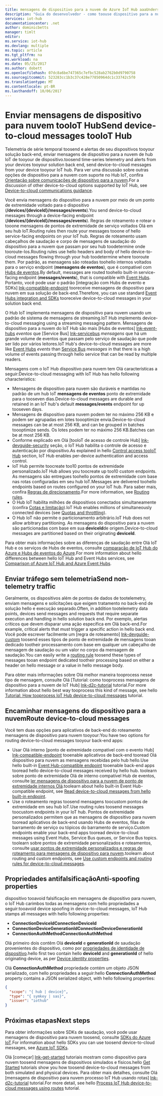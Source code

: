 ```yaml
---
title: mensagens de dispositivo para a nuvem de Azure IoT Hub aaaUnderstand | Microsoft Docs
description: "Guia do desenvolvedor - como toouse dispositivo para a nuvem com o IoT Hub de mensagens. Inclui informações sobre o envio de dados de telemetria e não telemtry e usando o roteamento de mensagens toodeliver."
services: iot-hub
documentationcenter: .net
author: dominicbetts
manager: timlt
editor: 
ms.service: iot-hub
ms.devlang: multiple
ms.topic: article
ms.tgt_pltfrm: na
ms.workload: na
ms.date: 05/25/2017
ms.author: dobett
ms.openlocfilehash: 07dc8a6be747365c7efbc528ab2762b0d9790758
ms.sourcegitcommit: 523283cc1b3c37c428e77850964dc1c33742c5f0
ms.translationtype: MT
ms.contentlocale: pt-BR
ms.lasthandoff: 10/06/2017
---
```

# <a name="send-device-to-cloud-messages-tooiot-hub"></a><span data-ttu-id="878c1-104">Enviar mensagens de dispositivo para nuvem tooIoT Hub</span><span class="sxs-lookup"><span data-stu-id="878c1-104">Send device-to-cloud messages tooIoT Hub</span></span>

<span data-ttu-id="878c1-105">Telemetria de série temporal toosend e alertas de seu dispositivos tooyour solução back-end, enviar mensagens de dispositivo para a nuvem de hub IoT de tooyour de dispositivo.</span><span class="sxs-lookup"><span data-stu-id="878c1-105">toosend time-series telemetry and alerts from your devices tooyour solution back end, send device-to-cloud messages from your device tooyour IoT hub.</span></span> <span data-ttu-id="878c1-106">Para ver uma discussão sobre outras opções de dispositivo para a nuvem com suporte no Hub IoT, confira [Orientação sobre comunicações de dispositivo para a nuvem][lnk-d2c-guidance].</span><span class="sxs-lookup"><span data-stu-id="878c1-106">For a discussion of other device-to-cloud options supported by IoT Hub, see [Device-to-cloud communications guidance][lnk-d2c-guidance].</span></span>

<span data-ttu-id="878c1-107">Você envia mensagens do dispositivo para a nuvem por meio de um ponto de extremidade voltado para o dispositivo (**/devices/{deviceId}/messages/events**).</span><span class="sxs-lookup"><span data-stu-id="878c1-107">You send device-to-cloud messages through a device-facing endpoint (**/devices/{deviceId}/messages/events**).</span></span> <span data-ttu-id="878c1-108">Regras de roteamento e rotear o tooone mensagens de pontos de extremidade de serviço voltados Olá em seu hub IoT.</span><span class="sxs-lookup"><span data-stu-id="878c1-108">Routing rules then route your messages tooone of hello service-facing endpoints on your IoT hub.</span></span> <span data-ttu-id="878c1-109">Regras de roteamento usam cabeçalhos de saudação e corpo de mensagens de saudação do dispositivo para a nuvem que passam por seu hub toodetermine onde tooroute-los.</span><span class="sxs-lookup"><span data-stu-id="878c1-109">Routing rules use hello headers and body of hello device-to-cloud messages flowing through your hub toodetermine where tooroute them.</span></span> <span data-ttu-id="878c1-110">Por padrão, as mensagens são roteadas toohello internos voltados para o serviço endpoint (**mensagens de eventos**), que é compatível com [Hubs de eventos][lnk-event-hubs].</span><span class="sxs-lookup"><span data-stu-id="878c1-110">By default, messages are routed toohello built-in service-facing endpoint (**messages/events**), that is compatible with [Event Hubs][lnk-event-hubs].</span></span> <span data-ttu-id="878c1-111">Portanto, você pode usar o padrão [integração com Hubs de evento e SDKs] [ lnk-compatible-endpoint] tooreceive mensagens de dispositivo para nuvem em sua solução de back-end.</span><span class="sxs-lookup"><span data-stu-id="878c1-111">Therefore, you can use standard [Event Hubs integration and SDKs][lnk-compatible-endpoint] tooreceive device-to-cloud messages in your solution back end.</span></span>

<span data-ttu-id="878c1-112">O Hub IoT implementa mensagens de dispositivo para nuvem usando um padrão de sistema de mensagens de streaming.</span><span class="sxs-lookup"><span data-stu-id="878c1-112">IoT Hub implements device-to-cloud messaging using a streaming messaging pattern.</span></span> <span data-ttu-id="878c1-113">Mensagens de dispositivo para a nuvem do IoT Hub são mais [Hubs de eventos] [ lnk-event-hubs] *eventos* que [Service Bus] [ lnk-servicebus] *mensagens* que há um grande volume de eventos que passam pelo serviço de saudação que pode ser lido por vários leitores.</span><span class="sxs-lookup"><span data-stu-id="878c1-113">IoT Hub's device-to-cloud messages are more like [Event Hubs][lnk-event-hubs] *events* than [Service Bus][lnk-servicebus] *messages* in that there is a high volume of events passing through hello service that can be read by multiple readers.</span></span>

<span data-ttu-id="878c1-114">Mensagens com o IoT Hub dispositivo para nuvem tem Olá características a seguir:</span><span class="sxs-lookup"><span data-stu-id="878c1-114">Device-to-cloud messaging with IoT Hub has hello following characteristics:</span></span>

* <span data-ttu-id="878c1-115">Mensagens de dispositivo para nuvem são duráveis e mantidas no padrão de um hub IoT **mensagens de eventos** ponto de extremidade para o tooseven dias.</span><span class="sxs-lookup"><span data-stu-id="878c1-115">Device-to-cloud messages are durable and retained in an IoT hub's default **messages/events** endpoint for up tooseven days.</span></span>
* <span data-ttu-id="878c1-116">Mensagens de dispositivo para nuvem podem ter no máximo 256 KB e podem ser agrupadas em lotes toooptimize envia.</span><span class="sxs-lookup"><span data-stu-id="878c1-116">Device-to-cloud messages can be at most 256 KB, and can be grouped in batches toooptimize sends.</span></span> <span data-ttu-id="878c1-117">Os lotes podem ter no máximo 256 KB.</span><span class="sxs-lookup"><span data-stu-id="878c1-117">Batches can be at most 256 KB.</span></span>
* <span data-ttu-id="878c1-118">Conforme explicado em Olá [tooIoT de acesso de controle Hub] [ lnk-devguide-security] seção, o IoT Hub habilita o controle de acesso e autenticação por dispositivo.</span><span class="sxs-lookup"><span data-stu-id="878c1-118">As explained in hello [Control access tooIoT Hub][lnk-devguide-security] section, IoT Hub enables per-device authentication and access control.</span></span>
* <span data-ttu-id="878c1-119">IoT Hub permite toocreate too10 pontos de extremidade personalizado.</span><span class="sxs-lookup"><span data-stu-id="878c1-119">IoT Hub allows you toocreate up too10 custom endpoints.</span></span> <span data-ttu-id="878c1-120">As mensagens são entregues toohello pontos de extremidade com base nas rotas configuradas em seu hub IoT.</span><span class="sxs-lookup"><span data-stu-id="878c1-120">Messages are delivered toohello endpoints based on routes configured on your IoT hub.</span></span> <span data-ttu-id="878c1-121">Para saber mais, confira [Regras de direcionamento](#routing-rules).</span><span class="sxs-lookup"><span data-stu-id="878c1-121">For more information, see [Routing rules](#routing-rules).</span></span>
* <span data-ttu-id="878c1-122">O Hub IoT habilita milhões de dispositivos conectados simultaneamente (confira [Cotas e limitação][lnk-quotas]).</span><span class="sxs-lookup"><span data-stu-id="878c1-122">IoT Hub enables millions of simultaneously connected devices (see [Quotas and throttling][lnk-quotas]).</span></span>
* <span data-ttu-id="878c1-123">O Hub IoT não permite o particionamento arbitrário.</span><span class="sxs-lookup"><span data-stu-id="878c1-123">IoT Hub does not allow arbitrary partitioning.</span></span> <span data-ttu-id="878c1-124">As mensagens do dispositivo para a nuvem são particionadas com base em sua **deviceId**de origem.</span><span class="sxs-lookup"><span data-stu-id="878c1-124">Device-to-cloud messages are partitioned based on their originating **deviceId**.</span></span>

<span data-ttu-id="878c1-125">Para obter mais informações sobre as diferenças de saudação entre Olá IoT Hub e os serviços de Hubs de eventos, consulte [comparação de IoT Hub do Azure e Hubs de eventos do Azure][lnk-comparison].</span><span class="sxs-lookup"><span data-stu-id="878c1-125">For more information about hello differences between hello IoT Hub and Event Hubs services, see [Comparison of Azure IoT Hub and Azure Event Hubs][lnk-comparison].</span></span>

## <a name="send-non-telemetry-traffic"></a><span data-ttu-id="878c1-126">Enviar tráfego sem telemetria</span><span class="sxs-lookup"><span data-stu-id="878c1-126">Send non-telemetry traffic</span></span>

<span data-ttu-id="878c1-127">Geralmente, os dispositivos além de pontos de dados de tootelemetry, enviam mensagens e solicitações que exigem tratamento no back-end de solução hello e execução separado.</span><span class="sxs-lookup"><span data-stu-id="878c1-127">Often, in addition tootelemetry data points, devices send messages and requests that require separate execution and handling in hello solution back end.</span></span> <span data-ttu-id="878c1-128">Por exemplo, alertas críticos que devem disparar uma ação específica em Olá back-end.</span><span class="sxs-lookup"><span data-stu-id="878c1-128">For example, critical alerts that must trigger a specific action in hello back end.</span></span> <span data-ttu-id="878c1-129">Você pode escrever facilmente um [regra de roteamento] [ lnk-devguide-custom] toosend esses tipos de ponto de extremidade de mensagens tooan dedicado tootheir processamento com base em qualquer um cabeçalho de mensagem de saudação ou um valor no corpo da mensagem de saudação.</span><span class="sxs-lookup"><span data-stu-id="878c1-129">You can easily write a [routing rule][lnk-devguide-custom] toosend these types of messages tooan endpoint dedicated tootheir processing based on either a header on hello message or a value in hello message body.</span></span>

<span data-ttu-id="878c1-130">Para obter mais informações sobre Olá melhor maneira tooprocess nesse tipo de mensagem, consulte Olá [Tutorial: como tooprocess mensagens de dispositivo para a nuvem de IoT Hub] [ lnk-d2c-tutorial] tutorial.</span><span class="sxs-lookup"><span data-stu-id="878c1-130">For more information about hello best way tooprocess this kind of message, see hello [Tutorial: How tooprocess IoT Hub device-to-cloud messages][lnk-d2c-tutorial] tutorial.</span></span>

## <a name="route-device-to-cloud-messages"></a><span data-ttu-id="878c1-131">Encaminhar mensagens do dispositivo para a nuvem</span><span class="sxs-lookup"><span data-stu-id="878c1-131">Route device-to-cloud messages</span></span>

<span data-ttu-id="878c1-132">Você tem duas opções para aplicativos de back-end do roteamento mensagens de dispositivo para nuvem tooyour:</span><span class="sxs-lookup"><span data-stu-id="878c1-132">You have two options for routing device-to-cloud messages tooyour back-end apps:</span></span>

* <span data-ttu-id="878c1-133">Usar Olá interno [ponto de extremidade compatível com o evento Hub] [ lnk-compatible-endpoint] tooenable aplicativos de back-end tooread Olá dispositivo para nuvem as mensagens recebidas pelo hub hello.</span><span class="sxs-lookup"><span data-stu-id="878c1-133">Use hello built-in [Event Hub-compatible endpoint][lnk-compatible-endpoint] tooenable back-end apps tooread hello device-to-cloud messages received by hello hub.</span></span> <span data-ttu-id="878c1-134">toolearn sobre ponto de extremidade Olá de interno compatível Hub de eventos, consulte [ler mensagens de dispositivo para a nuvem de ponto de extremidade internos Olá][lnk-devguide-builtin].</span><span class="sxs-lookup"><span data-stu-id="878c1-134">toolearn about hello built-in Event Hub-compatible endpoint, see [Read device-to-cloud messages from hello built-in endpoint][lnk-devguide-builtin].</span></span>
* <span data-ttu-id="878c1-135">Use o roteamento regras toosend mensagens toocustom pontos de extremidade em seu hub IoT.</span><span class="sxs-lookup"><span data-stu-id="878c1-135">Use routing rules toosend messages toocustom endpoints in your IoT hub.</span></span> <span data-ttu-id="878c1-136">Pontos de extremidade personalizados permitem que as mensagens de dispositivo para nuvem tooread aplicativos de back-end usando Hubs de eventos, filas de barramento de serviço ou tópicos do barramento de serviço.</span><span class="sxs-lookup"><span data-stu-id="878c1-136">Custom endpoints enable your back-end apps tooread device-to-cloud messages using Event Hubs, Service Bus queues, or Service Bus topics.</span></span> <span data-ttu-id="878c1-137">toolearn sobre pontos de extremidade personalizados e roteamentos, consulte [usar pontos de extremidade personalizados e regras de roteamento para mensagens de dispositivo para nuvem][lnk-devguide-custom].</span><span class="sxs-lookup"><span data-stu-id="878c1-137">toolearn about routing and custom endpoints, see [Use custom endpoints and routing rules for device-to-cloud messages][lnk-devguide-custom].</span></span>

## <a name="anti-spoofing-properties"></a><span data-ttu-id="878c1-138">Propriedades antifalsificação</span><span class="sxs-lookup"><span data-stu-id="878c1-138">Anti-spoofing properties</span></span>

<span data-ttu-id="878c1-139">dispositivo tooavoid falsificação em mensagens de dispositivo para nuvem, o IoT Hub carimbos todas as mensagens com hello propriedades a seguir:</span><span class="sxs-lookup"><span data-stu-id="878c1-139">tooavoid device spoofing in device-to-cloud messages, IoT Hub stamps all messages with hello following properties:</span></span>

* <span data-ttu-id="878c1-140">**ConnectionDeviceId**</span><span class="sxs-lookup"><span data-stu-id="878c1-140">**ConnectionDeviceId**</span></span>
* <span data-ttu-id="878c1-141">**ConnectionDeviceGenerationId**</span><span class="sxs-lookup"><span data-stu-id="878c1-141">**ConnectionDeviceGenerationId**</span></span>
* <span data-ttu-id="878c1-142">**ConnectionAuthMethod**</span><span class="sxs-lookup"><span data-stu-id="878c1-142">**ConnectionAuthMethod**</span></span>

<span data-ttu-id="878c1-143">Olá primeiro dois contêm Olá **deviceId** e **generationId** de saudação provenientes do dispositivo, como por [propriedades de identidade de dispositivo][lnk-device-properties].</span><span class="sxs-lookup"><span data-stu-id="878c1-143">hello first two contain hello **deviceId** and **generationId** of hello originating device, as per [Device identity properties][lnk-device-properties].</span></span>

<span data-ttu-id="878c1-144">Olá **ConnectionAuthMethod** propriedade contém um objeto JSON serializado, com hello propriedades a seguir:</span><span class="sxs-lookup"><span data-stu-id="878c1-144">hello **ConnectionAuthMethod** property contains a JSON serialized object, with hello following properties:</span></span>

```json
{
  "scope": "{ hub | device}",
  "type": "{ symkey | sas}",
  "issuer": "iothub"
}
```

## <a name="next-steps"></a><span data-ttu-id="878c1-145">Próximas etapas</span><span class="sxs-lookup"><span data-stu-id="878c1-145">Next steps</span></span>

<span data-ttu-id="878c1-146">Para obter informações sobre SDKs de saudação, você pode usar mensagens de dispositivo para nuvem toosend, consulte [SDKs do Azure IoT][lnk-sdks].</span><span class="sxs-lookup"><span data-stu-id="878c1-146">For information about hello SDKs you can use toosend device-to-cloud messages, see [Azure IoT SDKs][lnk-sdks].</span></span>

<span data-ttu-id="878c1-147">Olá [começar] [ lnk-get-started] tutoriais mostram como dispositivo para nuvem toosend mensagens de dispositivos simulados e físicos.</span><span class="sxs-lookup"><span data-stu-id="878c1-147">hello [Get Started][lnk-get-started] tutorials show you how toosend device-to-cloud messages from both simulated and physical devices.</span></span> <span data-ttu-id="878c1-148">Para obter mais detalhes, consulte Olá [mensagens de dispositivo para nuvem processo IoT Hub usando rotas] [ lnk-d2c-tutorial] tutorial.</span><span class="sxs-lookup"><span data-stu-id="878c1-148">For more detail, see hello [Process IoT Hub device-to-cloud messages using routes][lnk-d2c-tutorial] tutorial.</span></span>

[lnk-devguide-builtin]: iot-hub-devguide-messages-read-builtin.md
[lnk-devguide-custom]: iot-hub-devguide-messages-read-custom.md
[lnk-comparison]: iot-hub-compare-event-hubs.md
[lnk-d2c-guidance]: iot-hub-devguide-d2c-guidance.md
[lnk-get-started]: iot-hub-get-started.md

[lnk-event-hubs]: http://azure.microsoft.com/documentation/services/event-hubs/
[lnk-servicebus]: http://azure.microsoft.com/documentation/services/service-bus/
[lnk-quotas]: iot-hub-devguide-quotas-throttling.md
[lnk-sdks]: iot-hub-devguide-sdks.md
[lnk-compatible-endpoint]: iot-hub-devguide-messages-read-builtin.md
[lnk-device-properties]: iot-hub-devguide-identity-registry.md#device-identity-properties
[lnk-devguide-security]: iot-hub-devguide-security.md
[lnk-d2c-tutorial]: iot-hub-csharp-csharp-process-d2c.md
